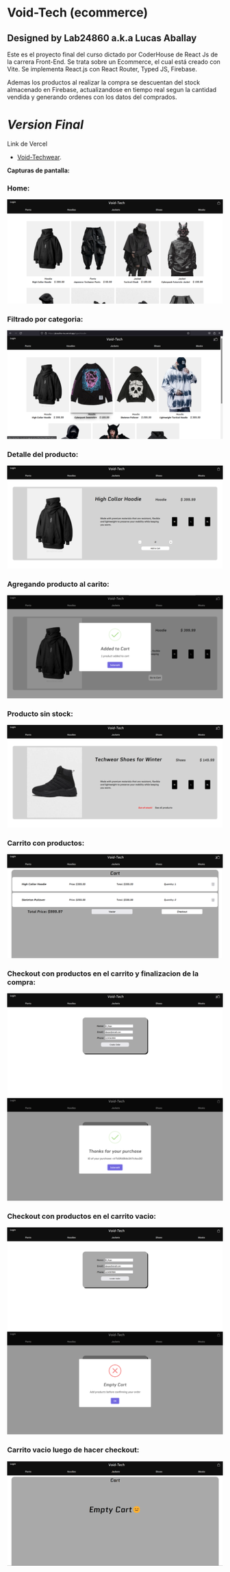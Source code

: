 # Void-Tech (ecommerce)

## Designed by Lab24860 a.k.a Lucas Aballay

Este es el proyecto final del curso dictado por CoderHouse de React Js de la carrera Front-End. Se trata sobre un Ecommerce, el cual está creado con Vite. Se implementa React.js con React Router, Typed JS, Firebase.

Ademas los productos al realizar la compra se descuentan del stock almacenado en Firebase, actualizandose en tiempo real segun la cantidad vendida y generando ordenes con los datos del comprados.

# *Version Final*

Link de Vercel
   - [Void-Techwear](https://plusultra-mu.vercel.app/).

**Capturas de pantalla:**

### Home:
![home](/src/assets/Void-inicio.png)

### Filtrado por categoria:
![home](/src/assets/Void-filtro.png)

### Detalle del producto:
![home](/src/assets/Void-detalle.png)
### Agregando producto al carito:
![home](/src/assets/Void-detalle-compra.png)
### Producto sin stock:
![home](/src/assets/Void-nostock.png)
### Carrito con productos:
![home](/src/assets/Void-cart.png)
### Checkout con productos en el carrito y finalizacion de la compra:
![home](/src/assets/checokut-cart.png)
![home](/src/assets/checkout-finalizado-correcto.png)
### Checkout con productos en el carrito vacio:
![home](/src/assets/checkout-cart-vacio.png)
![home](/src/assets/checkout-cart-vacio-error.png)
### Carrito vacio luego de hacer checkout:
![home](/src/assets/cart-vacio.png)





     

